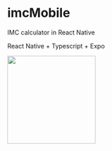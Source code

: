 # imcMobile
 IMC calculator in React Native

React Native + Typescript + Expo

 <img src="https://user-images.githubusercontent.com/69797192/204051341-ded5903f-6f35-4c0f-9c6a-05e7c11d26de.jpeg" width="200">

